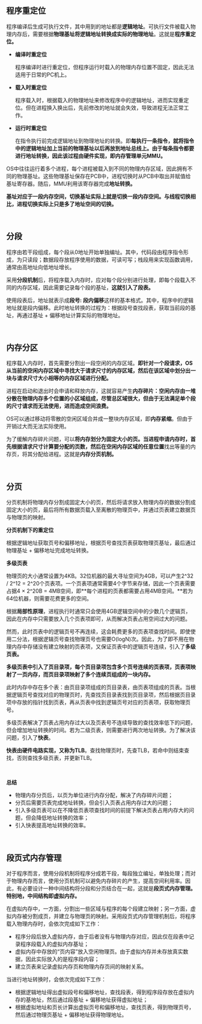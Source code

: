 ## 程序重定位

程序编译后生成可执行文件，其中用到的地址都是**逻辑地址**。可执行文件被载入物理内存后，需要根据**物理基址将逻辑地址转换成实际的物理地址**。这就是**程序重定位。**

- **编译时重定位**

  程序编译时进行重定位，但程序运行时载入的物理内存位置不固定，因此无法适用于日常的PC机上。

- **载入时重定位**

  程序载入时，根据载入的物理地址来修改程序中的逻辑地址，进而实现重定位。但在进程换入换出后，先前修改的地址就会失效，导致进程无法正常工作。

- **运行时重定位**

  在指令执行前完成逻辑地址到物理地址的转换。即**每执行一条指令，就将指令中的逻辑地址加上当前的物理基址以后再放到地址总线上。**由于每条指令都要进行地址转换，因此该过程由**硬件实现，即内存管理单元MMU。**

OS中往往运行着多个进程，每个进程被载入到不同的物理内存区域，因此拥有不同的物理基址。这些物理基址保存在PCB中，进程切换时从PCB中取出并赋值给基址寄存器。随后，MMU利用该寄存器完成**地址转换。**

**基址对应于一段内存空间，切换基址实际上就是切换一段内存空间。与线程切换相比，进程切换实际上只是多了地址空间的切换。**

<br>

## 分段

程序由若干段组成，每个段从0地址开始单独编址。其中，代码段由程序指令形成，为只读段；数据段存放程序使用的数据，可读可写；栈段用来实现函数调用，通常由高地址向低地址增长。

采用**分段机制**后，将程序载入内存时，应对每个段分别进行处理，即每个段载入不同的内存区域，因此需要记录每个段的基址，**这就引入了段表。**

使用段表后，地址就表示成**段号: 段内偏移**这样的基本格式。其中，程序中的逻辑地址就是段内偏移。此时地址转换的过程为：根据段号查找段表，获取当前段的基址，再通过基址 + 偏移地址计算实际的物理地址。

<br>

## 内存分区

程序载入内存时，首先需要分割出一段空闲的内存区域。**即针对一个段请求，OS从当前的空闲内存区域中寻找大于请求尺寸的内存区域，然后在该区域中划分出一块与请求尺寸大小相等的内存区域进行分配。**

进程在启动和退出时会申请和释放内存，这就容易产生**内存碎片：空闲内存由一堆分散在物理内存多个位置的小区域组成，尽管总区域很大，但由于无法满足单个段的尺寸请求而无法使用，进而造成空间浪费。**

OS可以通过移动将零散的空闲区域合并成一整块内存区域，即**内存紧缩**。但由于开销过大而无法实际使用。

为了缓解内存碎片问题，可以**将内存划分为固定大小的页。**当进程申请内存时，首先根据请求尺寸计算要分配的页数，然后在空闲内存区域的**任意位置**找出等量的内存页，将其分配给进程。这就是**内存分页机制。**

<br>

## 分页

分页机制将物理内存分割成固定大小的页，然后将请求放入物理内存的数据分割成固定大小的页，最后将所有数据页载入至离散的物理页中，并通过页表建立数据页与物理页的映射。

**分页机制下的重定位**

根据逻辑地址获取页号和偏移地址，根据页号查找页表获取物理页基址，最后通过物理基址 + 偏移地址完成地址转换。

**多级页表**

物理页的大小通常设置为4KB。32位机器的最大寻址空间为4GB，可以产生2^32 / 2^12 = 2^20个页表项。一个页表项通常需要4个字节来存储，因此一个页表需要占据4 × 2^20B = 4MB空间，即**每个进程的页表都需要占用4MB空间。**若为64位机器，则需要花费更多的空间。

根据**局部性原理**，进程执行时通常只会使用4GB逻辑空间中的少数几个逻辑页，因此在内存中只需要放入几个页表项即可，从而解决页表占用空间过大的问题。

然而，此时页表中的逻辑页号不再连续，这会耗费更多的页表项查找时间。即使使用二分法，根据逻辑页号查找物理页号也需要O(logN)次。因此，为了即不用在物理内存中存储没有建立映射的页表项，又保证页表中的逻辑页号连续，引入了**多级页表。**

**多级页表中引入了页目录项，每个页目录项包含多个页号连续的页表项，页表项映射了一页内存，而页目录项映射了多个连续页组成的一块内存。**

此时内存中存在多个表：由页目录项组成的页目录表，由页表项组成的页表。当根据逻辑页号查找对应的物理页时，先查找页目录表找到页目录项，然后根据页目录项中存放的指针找到页表，再从页表中找到逻辑页号对应的页表项，获取物理页号。

多级页表解决了页表占用内存过大以及页表号不连续导致的查找效率低下的问题，但会增加地址转换的时间。若为二级页表，则需要进行两次地址转换。为了解决该问题，引入了**快表**。

**快表由硬件电路实现，又称为TLB**。查找物理页时，先查TLB，若命中则结束查找，否则查找多级页表，并更新TLB。

<br>

**总结**

- 物理内存分页后，以页为单位进行内存分配，解决了内存碎片问题；
- 分页后需要页表完成地址转换，但会引入页表占用内存过大的问题；
- 引入多级页表可以在不降低页表项查找时间的前提下解决页表占用内存大的问题，但会降低地址转换的效率；
- 引入快表提高地址转换的效率。

<br>

## 段页式内存管理

对于程序而言，使用分段机制将程序分成若干段，每段独立编址，单独处理；而对于物理内存而言，使用分页机制可以避免内存碎片的产生，提高空间利用率。因此，有必要设计一种中间结构将分段和分页结合在一起，这就是**段页式内存管理。**特别地，中间结构即**虚拟内存。**

在虚拟内存中，一方面，分割出一些区域与程序的每个段建立映射；另一方面，虚拟内存被分割成页，并建立与物理页的映射。采用段页式内存管理机制后，将程序载入物理内存时，会依次完成如下工作：

- 程序分段后放入虚拟内存，由于后者没有与物理内存对应，因此仅在段表中记录程序段载入的虚拟内存基址；
- 虚拟内存中存放的“页内容”放入空闲物理页。由于虚拟内存并未存放真实数据，因此实际放入的是程序段内容；
- 建立页表来记录虚拟内存页和物理内存页间的映射关系。

当进行地址转换时，会依次完成如下工作：

- 根据逻辑地址得出虚拟段号和偏移地址，查找段表，得到程序段存放在虚拟内存的基地址，然后通过段基址 + 偏移地址获得虚拟地址；
- 根据虚拟地址和页长计算出虚拟页号和偏移地址，查找页表，得到物理页号，然后通过物理页基址 + 偏移地址获得物理地址。

